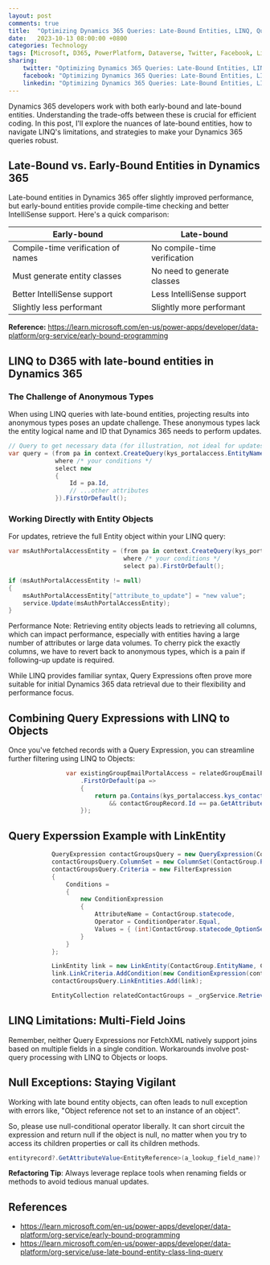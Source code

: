 ```yaml
---
layout: post
comments: true
title:  "Optimizing Dynamics 365 Queries: Late-Bound Entities, LINQ, Query Expressions"
date:   2023-10-13 08:00:00 +0800
categories: Technology
tags: [Microsoft, D365, PowerPlatform, Dataverse, Twitter, Facebook, LinkedIn]
sharing:
    twitter: "Optimizing Dynamics 365 Queries: Late-Bound Entities, LINQ, Query Expressions"
    facebook: "Optimizing Dynamics 365 Queries: Late-Bound Entities, LINQ, Query Expressions"
    linkedin: "Optimizing Dynamics 365 Queries: Late-Bound Entities, LINQ, Query Expressions"
---
```

Dynamics 365 developers work with both early-bound and late-bound entities.  Understanding the trade-offs between these is crucial for efficient coding. In this post, I'll explore the nuances of late-bound entities, how to navigate LINQ's limitations, and strategies to make your Dynamics 365 queries robust.

## Late-Bound vs. Early-Bound Entities in Dynamics 365

Late-bound entities in Dynamics 365 offer slightly improved performance, but early-bound entities provide compile-time checking and better IntelliSense support. Here's a quick comparison:

**Early-bound**                                     |  **Late-bound** 
-------------------------------------------------- | --------------------------------------------
Compile-time verification of names                 | No compile-time verification
Must generate entity classes                       | No need to generate classes
Better IntelliSense support                        | Less IntelliSense support
Slightly less performant                           | Slightly more performant

**Reference:** https://learn.microsoft.com/en-us/power-apps/developer/data-platform/org-service/early-bound-programming

## LINQ to D365 with late-bound entities in Dynamics 365
### The Challenge of Anonymous Types
When using LINQ queries with late-bound entities, projecting results into anonymous types poses an update challenge. These anonymous types lack the entity logical name and ID that Dynamics 365 needs to perform updates.

```csharp
// Query to get necessary data (for illustration, not ideal for updates)
var query = (from pa in context.CreateQuery(kys_portalaccess.EntityName)
             where /* your conditions */
             select new
             {
                 Id = pa.Id, 
                 // ...other attributes
             }).FirstOrDefault(); 

```
### Working Directly with Entity Objects
For updates, retrieve the full Entity object within your LINQ query:
```csharp
var msAuthPortalAccessEntity = (from pa in context.CreateQuery(kys_portalaccess.EntityName)
                                where /* your conditions */
                                select pa).FirstOrDefault();

if (msAuthPortalAccessEntity != null)
{
    msAuthPortalAccessEntity["attribute_to_update"] = "new value";
    service.Update(msAuthPortalAccessEntity);
}

```
Performance Note: Retrieving entity objects leads to retrieving all columns, which can impact performance, especially with entities having a large number of attributes or large data volumes. To cherry pick the exactly columns, we have to revert back to anonymous types, which is a pain if following-up update is required. 

While LINQ provides familiar syntax, Query Expressions often prove more suitable for initial Dynamics 365 data retrieval due to their flexibility and performance focus.

## Combining Query Expressions with LINQ to Objects
Once you've fetched records with a Query Expression, you can streamline further filtering using LINQ to Objects:

```csharp
                var existingGroupEmailPortalAccess = relatedGroupEmailPortalAccess.Entities
                    .FirstOrDefault(pa =>
                    {
                        return pa.Contains(kys_portalaccess.kys_contactgroupid)
                            && contactGroupRecord.Id == pa.GetAttributeValue<EntityReference>(kys_portalaccess.kys_contactgroupid).Id;
                    });
```

## Query Experssion Example with LinkEntity
```csharp
            QueryExpression contactGroupsQuery = new QueryExpression(ContactGroup.EntityName);
            contactGroupsQuery.ColumnSet = new ColumnSet(ContactGroup.PrimaryKey, ContactGroup.PrimaryName, ContactGroup.kys_groupemailaddress);
            contactGroupsQuery.Criteria = new FilterExpression
            {
                Conditions =
                {
                    new ConditionExpression
                    {
                        AttributeName = ContactGroup.statecode,
                        Operator = ConditionOperator.Equal,
                        Values = { (int)ContactGroup.statecode_OptionSet.Active }
                    }
                }
            };

            LinkEntity link = new LinkEntity(ContactGroup.EntityName, ContactGroup.RelMM_kys_kys_contactgroup_contact, ContactGroup.PrimaryKey, ContactGroup.PrimaryKey, JoinOperator.Inner);
            link.LinkCriteria.AddCondition(new ConditionExpression(contact.PrimaryKey, ConditionOperator.Equal, contactId));
            contactGroupsQuery.LinkEntities.Add(link);

            EntityCollection relatedContactGroups = _orgService.RetrieveMultiple(contactGroupsQuery);
```

## LINQ Limitations: Multi-Field Joins
Remember, neither Query Expressions nor FetchXML natively support joins based on multiple fields in a single condition. Workarounds involve post-query processing with LINQ to Objects or loops.

## Null Exceptions: Staying Vigilant
Working with late bound entity objects, can often leads to null exception with errors like, "Object reference not set to an instance of an object".

So, please use null-conditional operator liberally. It can short circuit the expression and return null if the object is null, no matter when you try to access its children properties or call its children methods.

```csharp
entityrecord?.GetAttributeValue<EntityReference>(a_lookup_field_name)?.Id
```

**Refactoring Tip**: Always leverage replace tools when renaming fields or methods to avoid tedious manual updates.

## References
- https://learn.microsoft.com/en-us/power-apps/developer/data-platform/org-service/early-bound-programming
- https://learn.microsoft.com/en-us/power-apps/developer/data-platform/org-service/use-late-bound-entity-class-linq-query